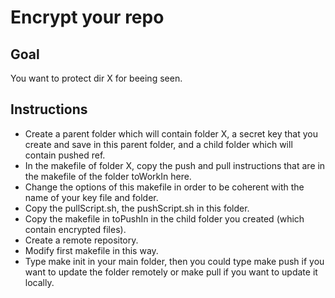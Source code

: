 # Encrypt your repo

## Goal

You want to protect dir X for beeing seen.

## Instructions

* Create a parent folder which will contain folder X, a secret key that you create and save in this parent folder, and a child folder which will contain pushed ref.
* In the makefile of folder X, copy the push and pull instructions that are in the makefile of the folder toWorkIn here.
* Change the options of this makefile in order to be coherent with the name of your key file and folder.
* Copy the pullScript.sh, the pushScript.sh in this folder.
* Copy the makefile in toPushIn in the child folder you created (which contain encrypted files).
* Create a remote repository.
* Modify first makefile in this way.
* Type make init in your main folder, then you could type make push if you want to update the folder remotely or make pull if you want to update it locally.
